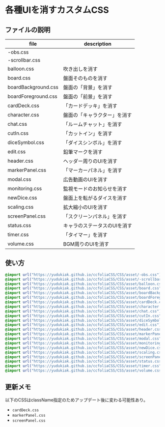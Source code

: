 # 各種UIを消すカスタムCSS

## ファイルの説明

| file                | description                                  |
| ------------------- | -------------------------------------------- |
| -obs.css            |                                              |
| -scrollbar.css      |                                              |
| balloon.css         | 吹き出しを消す                               |
| board.css           | 盤面そのものを消す                           |
| boardBackground.css | 盤面の「背景」を消す                         |
| boardForeground.css | 盤面の「前景」を消す                         |
| cardDeck.css        | 「カードデッキ」を消す                       |
| character.css       | 盤面の「キャラクター」を消す                 |
| chat.css            | 「ルームチャット」を消す                     |
| cutIn.css           | 「カットイン」を消す                         |
| diceSymbol.css      | 「ダイスシンボル」を消す                     |
| edit.css            | 鉛筆マークを消す                             |
| header.css          | ヘッダー周りのUIを消す                       |
| markerPanel.css     | 「マーカーパネル」を消す                     |
| modal.css           | 広告動画のUIを消す                           |
| monitoring.css      | 監視モードのお知らせを消す                   |
| newDice.css         | 盤面上を転がるダイスを消す                   |
| scaling.css         | 拡大縮小のUIを消す                           |
| screenPanel.css     | 「スクリーンパネル」を消す                   |
| status.css          | キャラのステータスのUIを消す                 |
| timer.css           | 「タイマー」を消す                           |
| volume.css          | BGM周りのUIを消す                            |

## 使い方

```css
@import url("https://yudukiak.github.io/ccfoliaCSS/CSS/asset/-obs.css");
@import url("https://yudukiak.github.io/ccfoliaCSS/CSS/asset/-scrollbar.css");
@import url("https://yudukiak.github.io/ccfoliaCSS/CSS/asset/balloon.css");
@import url("https://yudukiak.github.io/ccfoliaCSS/CSS/asset/board.css");
@import url("https://yudukiak.github.io/ccfoliaCSS/CSS/asset/boardBackground.css");
@import url("https://yudukiak.github.io/ccfoliaCSS/CSS/asset/boardForeground.css");
@import url("https://yudukiak.github.io/ccfoliaCSS/CSS/asset/cardDeck.css");
@import url("https://yudukiak.github.io/ccfoliaCSS/CSS/asset/character.css");
@import url("https://yudukiak.github.io/ccfoliaCSS/CSS/asset/chat.css");
@import url("https://yudukiak.github.io/ccfoliaCSS/CSS/asset/cutIn.css");
@import url("https://yudukiak.github.io/ccfoliaCSS/CSS/asset/diceSymbol.css");
@import url("https://yudukiak.github.io/ccfoliaCSS/CSS/asset/edit.css");
@import url("https://yudukiak.github.io/ccfoliaCSS/CSS/asset/header.css");
@import url("https://yudukiak.github.io/ccfoliaCSS/CSS/asset/markerPanel.css");
@import url("https://yudukiak.github.io/ccfoliaCSS/CSS/asset/modal.css");
@import url("https://yudukiak.github.io/ccfoliaCSS/CSS/asset/monitoring.css");
@import url("https://yudukiak.github.io/ccfoliaCSS/CSS/asset/newDice.css");
@import url("https://yudukiak.github.io/ccfoliaCSS/CSS/asset/scaling.css");
@import url("https://yudukiak.github.io/ccfoliaCSS/CSS/asset/screenPanel.css");
@import url("https://yudukiak.github.io/ccfoliaCSS/CSS/asset/status.css");
@import url("https://yudukiak.github.io/ccfoliaCSS/CSS/asset/timer.css");
@import url("https://yudukiak.github.io/ccfoliaCSS/CSS/asset/volume.css");
```

## 更新メモ

以下のCSSはclassName指定のためアップデート後に変わる可能性あり。

- `cardDeck.css`
- `markerPanel.css`
- `screenPanel.css`
